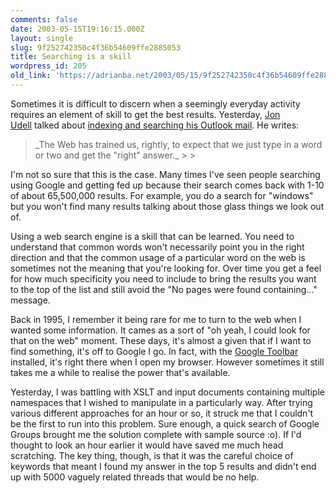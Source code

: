 ```yaml
---
comments: false
date: 2003-05-15T19:16:15.000Z
layout: single
slug: 9f252742350c4f36b54609ffe2885053
title: Searching is a skill
wordpress_id: 205
old_link: 'https://adrianba.net/2003/05/15/9f252742350c4f36b54609ffe2885053/'
---
```

Sometimes it is difficult to discern when a seemingly everyday
activity requires an element of skill to get the best results.
Yesterday, [Jon
Udell](http://weblog.infoworld.com/udell/) talked about
[indexing
and searching his Outlook mail](http://weblog.infoworld.com/udell/2003/05/14.html#a690). He writes:

<blockquote>_The Web has trained us, rightly, to expect that we just type
in a word or two and get the "right" answer._
> 
> </blockquote>

I'm not so sure that this is the case. Many times I've seen
people searching using Google and getting fed up because their
search comes back with 1-10 of about 65,500,000 results. For
example, you do a search for "windows" but you won't find many
results talking about those glass things we look out of.

Using a web search engine is a skill that can be learned. You
need to understand that common words won't necessarily point you in
the right direction and that the common usage of a particular word
on the web is sometimes not the meaning that you're looking for.
Over time you get a feel for how much specificity you need to
include to bring the results you want to the top of the list and
still avoid the "No pages were found containing..." message.

Back in 1995, I remember it being rare for me to turn to the web
when I wanted some information. It cames as a sort of "oh yeah, I
could look for that on the web" moment. These days, it's almost a
given that if I want to find something, it's off to Google I go. In
fact, with the [Google
Toolbar](http://toolbar.google.com/) installed, it's right there when I open my browser.
However sometimes it still takes me a while to realise the power
that's available.

Yesterday, I was battling with XSLT and input documents
containing multiple namespaces that I wished to manipulate in a
particularly way. After trying various different approaches for an
hour or so, it struck me that I couldn't be the first to run into
this problem. Sure enough, a quick search of Google Groups brought
me the solution complete with sample source :o). If I'd thought to
look an hour earlier it would have saved me much head scratching.
The key thing, though, is that it was the careful choice of
keywords that meant I found my answer in the top 5 results and
didn't end up with 5000 vaguely related threads that would be no
help.

